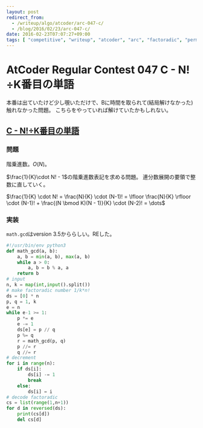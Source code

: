 ```yaml
---
layout: post
redirect_from:
  - /writeup/algo/atcoder/arc-047-c/
  - /blog/2016/02/23/arc-047-c/
date: 2016-02-23T07:07:27+09:00
tags: [ "competitive", "writeup", "atcoder", "arc", "factoradic", "permutation" ]
---
```


# AtCoder Regular Contest 047 C - N!÷K番目の単語

本番は出ていたけど少し覗いただけで、Bに時間を取られて(結局解けなかった)触れなかった問題。
こちらをやっていれば解けていたかもしれない。

## [C - N!÷K番目の単語](https://beta.atcoder.jp/contests/arc047/tasks/arc047_c)

### 問題

階乗進数。$O(N)$。

$\frac{1}{K}\cdot N! - 1$の階乗進数表記を求める問題。
連分数展開の要領で整数に直していく。

$\frac{1}{K} \cdot N! = \frac{N}{K} \cdot (N-1)! = \lfloor \frac{N}{K} \rfloor \cdot (N-1)! + \frac{(N \bmod K)(N - 1)}{K} \cdot (N-2)! = \dots$

### 実装

`math.gcd`はversion 3.5かららしい。REした。

``` python
#!/usr/bin/env python3
def math_gcd(a, b):
    a, b = min(a, b), max(a, b)
    while a > 0:
        a, b = b % a, a
    return b
# input
n, k = map(int,input().split())
# make factoradic number 1/k*n!
ds = [0] * n
p, q = 1, k
e = n
while e-1 >= 1:
    p *= e
    e -= 1
    ds[e] = p // q
    p %= q
    r = math_gcd(p, q)
    p //= r
    q //= r
# decrement
for i in range(n):
    if ds[i]:
        ds[i] -= 1
        break
    else:
        ds[i] = i
# decode factoradic
cs = list(range(1,n+1))
for d in reversed(ds):
    print(cs[d])
    del cs[d]
```
